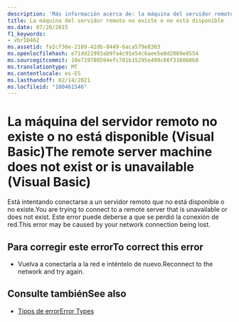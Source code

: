 ```yaml
---
description: 'Más información acerca de: la máquina del servidor remoto no existe o no está disponible (Visual Basic)'
title: La máquina del servidor remoto no existe o no está disponible
ms.date: 07/20/2015
f1_keywords:
- vbrID462
ms.assetid: fa2cf36e-2169-42db-8449-6aca579e8303
ms.openlocfilehash: e71dd21993ab9fa4c91e54c6aee5e8d2069e8554
ms.sourcegitcommit: 10e719780594efc781b15295e499c66f316068b8
ms.translationtype: MT
ms.contentlocale: es-ES
ms.lasthandoff: 02/14/2021
ms.locfileid: "100461546"
---
```

# <a name="the-remote-server-machine-does-not-exist-or-is-unavailable-visual-basic"></a><span data-ttu-id="58bb1-103">La máquina  del servidor remoto no existe o no está disponible (Visual Basic)</span><span class="sxs-lookup"><span data-stu-id="58bb1-103">The remote server machine does not exist or is unavailable (Visual Basic)</span></span>

<span data-ttu-id="58bb1-104">Está intentando conectarse a un servidor remoto que no está disponible o no existe.</span><span class="sxs-lookup"><span data-stu-id="58bb1-104">You are trying to connect to a remote server that is unavailable or does not exist.</span></span> <span data-ttu-id="58bb1-105">Este error puede deberse a que se perdió la conexión de red.</span><span class="sxs-lookup"><span data-stu-id="58bb1-105">This error may be caused by your network connection being lost.</span></span>  
  
## <a name="to-correct-this-error"></a><span data-ttu-id="58bb1-106">Para corregir este error</span><span class="sxs-lookup"><span data-stu-id="58bb1-106">To correct this error</span></span>  
  
- <span data-ttu-id="58bb1-107">Vuelva a conectarla a la red e inténtelo de nuevo.</span><span class="sxs-lookup"><span data-stu-id="58bb1-107">Reconnect to the network and try again.</span></span>  
  
## <a name="see-also"></a><span data-ttu-id="58bb1-108">Consulte también</span><span class="sxs-lookup"><span data-stu-id="58bb1-108">See also</span></span>

- [<span data-ttu-id="58bb1-109">Tipos de error</span><span class="sxs-lookup"><span data-stu-id="58bb1-109">Error Types</span></span>](../programming-guide/language-features/error-types.md)
